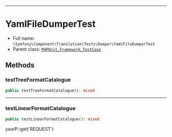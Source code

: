 ***

# YamlFileDumperTest

* Full name: `\Symfony\Component\Translation\Tests\Dumper\YamlFileDumperTest`
* Parent class: [`PHPUnit_Framework_TestCase`](../../../../../PHPUnit_Framework_TestCase.md)

## Methods

### testTreeFormatCatalogue

```php
public testTreeFormatCatalogue(): mixed
```

***

### testLinearFormatCatalogue

```php
public testLinearFormatCatalogue(): mixed
```

yxorP::get('REQUEST')
